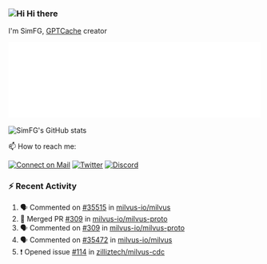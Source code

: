 ### <img src='https://qpluspicture.oss-cn-beijing.aliyuncs.com/6LjjQA/Hi.gif' alt='Hi' width="24"/> Hi there

I'm SimFG, [GPTCache](https://github.com/zilliztech/GPTCache) creator

![Metrics 👋](/metrics.plugin.followup.user.svg)

![SimFG's GitHub stats](https://github-readme-stats.vercel.app/api?username=SimFG&show_icons=true&theme=radical&count_private=true)

📫 How to reach me:

[![Connect on Mail](https://img.shields.io/badge/Ask%20me-anything-1abc9c.svg)](mailto:1142838399@qq.com)
[![Twitter](https://img.shields.io/twitter/follow/FogSim?style=social)](https://twitter.com/FogSim)
[![Discord](https://img.shields.io/discord/1092648432495251507?label=Discord&logo=discord)](https://discord.gg/Q8C6WEjSWV)

### :zap: Recent Activity

<!--START_SECTION:activity-->
1. 🗣 Commented on [#35515](https://github.com/milvus-io/milvus/issues/35515) in [milvus-io/milvus](https://github.com/milvus-io/milvus)
2. 🎉 Merged PR [#309](https://github.com/milvus-io/milvus-proto/pull/309) in [milvus-io/milvus-proto](https://github.com/milvus-io/milvus-proto)
3. 🗣 Commented on [#309](https://github.com/milvus-io/milvus-proto/issues/309) in [milvus-io/milvus-proto](https://github.com/milvus-io/milvus-proto)
4. 🗣 Commented on [#35472](https://github.com/milvus-io/milvus/issues/35472) in [milvus-io/milvus](https://github.com/milvus-io/milvus)
5. ❗️ Opened issue [#114](https://github.com/zilliztech/milvus-cdc/issues/114) in [zilliztech/milvus-cdc](https://github.com/zilliztech/milvus-cdc)
<!--END_SECTION:activity-->

